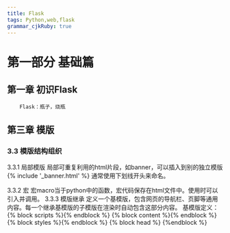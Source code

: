 ```yaml
---
title: Flask
tags: Python,web,flask
grammar_cjkRuby: true
---
```



# 第一部分 基础篇
## 第一章 初识Flask
   		Flask：瓶子，烧瓶
		
## 第三章 模版

### 3.3 模版结构组织
 3.3.1 局部模版
 局部可重复利用的html片段，如banner，可以插入到别的独立模版
 {% include '_banner.html' %}
  通常使用下划线开头来命名。
  
  3.3.2 宏
  宏macro当于python中的函数，宏代码保存在html文件中。使用时可以引入并调用。
  3.3.3 模版继承
  定义一个基模版，包含网页的导航栏、页脚等通用内容。每一个继承基模版的子模版在渲染时自动包含这部分内容。
  基模版定义：
  {% block scripts %}{% endblock %}
  {% block content %}{% endblock %}
  {% block styles %}{% endblock %}
  {% block head %} {%endblock %}